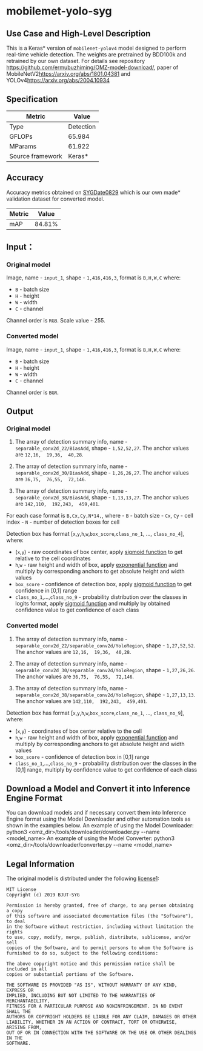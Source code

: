 # mobilemet-yolo-syg

## Use Case and High-Level Description

  This is a Keras\* version of `mobilenet-yolov4` model designed to perform real-time vehicle detection.
  The weights are pretrained by BDD100k and retrained by our own dataset.
  For details see repository <https://github.com/ermubuzhiming/OMZ-model-download/>,
  paper of MobileNetV2<https://arxiv.org/abs/1801.04381> and YOLOv4<https://arxiv.org/abs/2004.10934>                                                                                

## Specification

| Metric            | Value         |
|-------------------|---------------|
| Type              | Detection     |
| GFLOPs            | 65.984        |
| MParams           | 61.922        |
| Source framework  | Keras\*       |

## Accuracy

Accuracy metrics obtained on [SYGDate0829](https://github.com/legendary111/mobilenet-yolo-syg/releases/download/mobilenet-yolo-syg/SYGData0829.rar)
which is our own made\* validation dataset for converted model.

| Metric |  Value |
| ------ | -------|
| mAP    | 84.81% |

## Input：

### Original model

Image, name - `input_1`, shape - `1,416,416,3`, format is `B,H,W,C` where:

- `B` - batch size
- `H` - height
- `W` - width
- `C` - channel

Channel order is `RGB`.
Scale value - 255.

### Converted model

Image, name - `input_1`, shape - `1,416,416,3`, format is `B,H,W,C` where:

- `B` - batch size
- `H` - height
- `W` - width
- `C` - channel

Channel order is `BGR`.

## Output

### Original model

1. The array of detection summary info, name - `separable_conv2d_22/BiasAdd`,  shape - `1,52,52,27`. The anchor values are `12,16,  19,36,  40,28`.

2. The array of detection summary info, name - `separable_conv2d_30/BiasAdd`,  shape - `1,26,26,27`. The anchor values are `36,75,  76,55,  72,146`.

3. The array of detection summary info, name - `separable_conv2d_38/BiasAdd`,  shape - `1,13,13,27`. The anchor values are `142,110,  192,243,  459,401`.

For each case format is `B,Cx,Cy,N*14,`, where
    - `B` - batch size
    - `Cx`, `Cy` - cell index
    - `N` - number of detection boxes for cell

Detection box has format [`x`,`y`,`h`,`w`,`box_score`,`class_no_1`, ..., `class_no_4`], where:
- (`x`,`y`) - raw coordinates of box center, apply [sigmoid function](https://en.wikipedia.org/wiki/Sigmoid_function) to get relative to the cell coordinates
- `h`,`w` - raw height and width of box, apply [exponential function](https://en.wikipedia.org/wiki/Exponential_function) and multiply by corresponding anchors to get absolute height and width values
- `box_score` - confidence of detection box, apply [sigmoid function](https://en.wikipedia.org/wiki/Sigmoid_function) to get confidence in [0,1] range
- `class_no_1`,...,`class_no_9` - probability distribution over the classes in logits format, apply [sigmoid function](https://en.wikipedia.org/wiki/Sigmoid_function) 
								  and multiply by obtained confidence value to get confidence of each class

### Converted model

1. The array of detection summary info, name - `separable_conv2d_22/separable_conv2d/YoloRegion`,  shape - `1,27,52,52`. The anchor values are `12,16,  19,36,  40,28`.

2. The array of detection summary info, name - `separable_conv2d_30/separable_conv2d/YoloRegion`,  shape - `1,27,26,26`. The anchor values are `36,75,  76,55,  72,146`.

3. The array of detection summary info, name - `separable_conv2d_38/separable_conv2d/YoloRegion`,  shape - `1,27,13,13`. The anchor values are `142,110,  192,243,  459,401`.

Detection box has format [`x`,`y`,`h`,`w`,`box_score`,`class_no_1`, ..., `class_no_9`], where:
- (`x`,`y`) - coordinates of box center relative to the cell
- `h`,`w` - raw height and width of box, apply [exponential function](https://en.wikipedia.org/wiki/Exponential_function) and multiply by corresponding anchors to get absolute height and width values
- `box_score` - confidence of detection box in [0,1] range
- `class_no_1`,...,`class_no_9` - probability distribution over the classes in the [0,1] range, multiply by confidence value to get confidence of each class

## Download a Model and Convert it into Inference Engine Format
You can download models and if necessary convert them into Inference Engine format using the Model Downloader and other automation tools as shown in the examples below.
An example of using the Model Downloader:
python3 <omz_dir>/tools/downloader/downloader.py --name <model_name>
An example of using the Model Converter:
python3 <omz_dir>/tools/downloader/converter.py --name <model_name>

## Legal Information

The original model is distributed under the following
[license1](https://raw.githubusercontent.com/david8862/keras-YOLOv3-model-set/master/LICENSE):

```
MIT License
Copyright (c) 2019 BJUT-SYG

Permission is hereby granted, free of charge, to any person obtaining a copy
of this software and associated documentation files (the "Software"), to deal
in the Software without restriction, including without limitation the rights
to use, copy, modify, merge, publish, distribute, sublicense, and/or sell
copies of the Software, and to permit persons to whom the Software is
furnished to do so, subject to the following conditions:

The above copyright notice and this permission notice shall be included in all
copies or substantial portions of the Software.

THE SOFTWARE IS PROVIDED "AS IS", WITHOUT WARRANTY OF ANY KIND, EXPRESS OR
IMPLIED, INCLUDING BUT NOT LIMITED TO THE WARRANTIES OF MERCHANTABILITY,
FITNESS FOR A PARTICULAR PURPOSE AND NONINFRINGEMENT. IN NO EVENT SHALL THE
AUTHORS OR COPYRIGHT HOLDERS BE LIABLE FOR ANY CLAIM, DAMAGES OR OTHER
LIABILITY, WHETHER IN AN ACTION OF CONTRACT, TORT OR OTHERWISE, ARISING FROM,
OUT OF OR IN CONNECTION WITH THE SOFTWARE OR THE USE OR OTHER DEALINGS IN THE
SOFTWARE.
```
